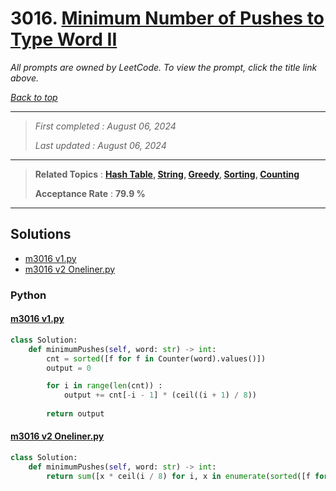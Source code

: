 # 3016. [Minimum Number of Pushes to Type Word II](<https://leetcode.com/problems/minimum-number-of-pushes-to-type-word-ii>)

*All prompts are owned by LeetCode. To view the prompt, click the title link above.*

*[Back to top](<../README.md>)*

------

> *First completed : August 06, 2024*
>
> *Last updated : August 06, 2024*

------

> **Related Topics** : **[Hash Table](<by_topic/Hash Table.md>), [String](<by_topic/String.md>), [Greedy](<by_topic/Greedy.md>), [Sorting](<by_topic/Sorting.md>), [Counting](<by_topic/Counting.md>)**
>
> **Acceptance Rate** : **79.9 %**

------

## Solutions

- [m3016 v1.py](<../my-submissions/m3016 v1.py>)
- [m3016 v2 Oneliner.py](<../my-submissions/m3016 v2 Oneliner.py>)
### Python
#### [m3016 v1.py](<../my-submissions/m3016 v1.py>)
```Python
class Solution:
    def minimumPushes(self, word: str) -> int:
        cnt = sorted([f for f in Counter(word).values()])
        output = 0

        for i in range(len(cnt)) :
            output += cnt[-i - 1] * (ceil((i + 1) / 8))
        
        return output
```

#### [m3016 v2 Oneliner.py](<../my-submissions/m3016 v2 Oneliner.py>)
```Python
class Solution:
    def minimumPushes(self, word: str) -> int:
        return sum([x * ceil(i / 8) for i, x in enumerate(sorted([f for f in Counter(word).values()], reverse=True), 1)])
```

